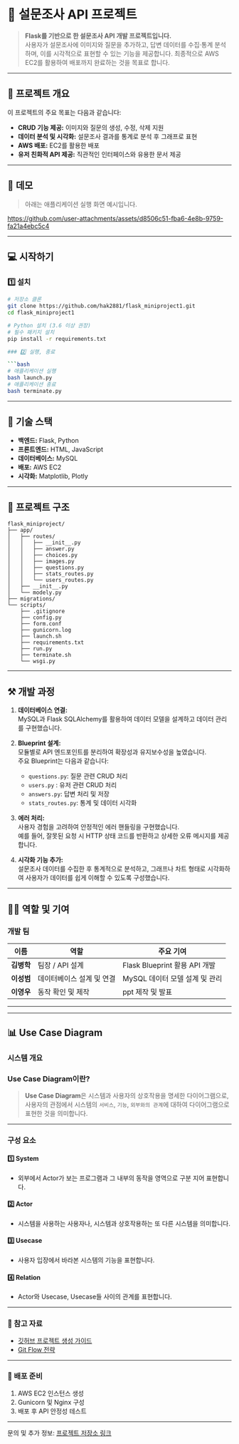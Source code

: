 # 📝 설문조사 API 프로젝트

> **Flask를 기반으로 한 설문조사 API 개발 프로젝트입니다.**  
사용자가 설문조사에 이미지와 질문을 추가하고, 답변 데이터를 수집·통계 분석하며, 이를 시각적으로 표현할 수 있는 기능을 제공합니다. 최종적으로 AWS EC2를 활용하여 배포까지 완료하는 것을 목표로 합니다.

---

## 📖 프로젝트 개요

이 프로젝트의 주요 목표는 다음과 같습니다:
 - **CRUD 기능 제공:** 이미지와 질문의 생성, 수정, 삭제 지원
 - **데이터 분석 및 시각화:** 설문조사 결과를 통계로 분석 후 그래프로 표현
 - **AWS 배포:** EC2를 활용한 배포
 - **유저 친화적 API 제공:** 직관적인 인터페이스와 유용한 문서 제공

---

## 🐤 데모
> 아래는 애플리케이션 실행 화면 예시입니다.  



https://github.com/user-attachments/assets/d8506c51-fba6-4e8b-9759-fa21a4ebc5c4



---

## 💻 시작하기

### 1️⃣ 설치

```bash
# 저장소 클론
git clone https://github.com/hak2881/flask_miniproject1.git
cd flask_miniproject1

# Python 설치 (3.6 이상 권장)
# 필수 패키지 설치
pip install -r requirements.txt

### 2️⃣ 실행, 종료

```bash
# 애플리케이션 실행
bash launch.py
# 애플리케이션 종료
bash terminate.py
```
---

## 🔧 기술 스택

- **백엔드:** Flask, Python
- **프론트엔드:** HTML, JavaScript
- **데이터베이스:** MySQL
- **배포:** AWS EC2
- **시각화:** Matplotlib, Plotly

---

## 📂 프로젝트 구조

```plaintext
flask_miniproject/
├── app/
│   ├── routes/
│   │   ├── __init__.py
│   │   ├── answer.py
│   │   ├── choices.py
│   │   ├── images.py
│   │   ├── questions.py
│   │   ├── stats_routes.py
│   │   └── users_routes.py
│   ├── __init__.py
│   └── modely.py
├── migrations/
└── scripts/
    ├── .gitignore
    ├── config.py
    ├── form.conf
    ├── gunicorn.log
    ├── launch.sh
    ├── requirements.txt
    ├── run.py
    ├── terminate.sh
    └── wsgi.py
```
---

## ⚒ 개발 과정

1. **데이터베이스 연결:**  
   MySQL과 Flask SQLAlchemy를 활용하여 데이터 모델을 설계하고 데이터 관리를 구현했습니다.

2. **Blueprint 설계:**  
   모듈별로 API 엔드포인트를 분리하여 확장성과 유지보수성을 높였습니다.  
   주요 Blueprint는 다음과 같습니다:
   - `questions.py`: 질문 관련 CRUD 처리
   - `users.py` : 유저 관련 CRUD 처리
   - `answers.py`: 답변 처리 및 저장
   - `stats_routes.py`: 통계 및 데이터 시각화


3. **에러 처리:**  
   사용자 경험을 고려하여 안정적인 에러 핸들링을 구현했습니다.  
   예를 들어, 잘못된 요청 시 HTTP 상태 코드를 반환하고 상세한 오류 메시지를 제공합니다.

4. **시각화 기능 추가:**  
   설문조사 데이터를 수집한 후 통계적으로 분석하고, 그래프나 차트 형태로 시각화하여 사용자가 데이터를 쉽게 이해할 수 있도록 구성했습니다.

---

## 👨‍💻 역할 및 기여

### **개발 팀**
| 이름          | 역할                                | 주요 기여                          |
|---------------|-------------------------------------|------------------------------------|
| **김병학**    | 팀장 / API 설계                    | Flask Blueprint 활용 API 개발      |
| **이성범**    | 데이터베이스 설계 및 연결           | MySQL 데이터 모델 설계 및 관리      |
| **이영우**    | 동작 확인 및 제작           | ppt 제작 및 발표            |

---

---

## 📊 Use Case Diagram

### 시스템 개요

### Use Case Diagram이란?

> **Use Case Diagram**은 시스템과 사용자의 상호작용을 명세한 다이어그램으로, 사용자의 관점에서 시스템의 `서비스`, `기능`, `외부와의 관계`에 대하여 다이어그램으로 표현한 것을 의미합니다.


---

### 구성 요소

#### **1️⃣ System**
- 외부에서 Actor가 보는 프로그램과 그 내부의 동작을 영역으로 구분 지어 표현합니다.  

#### **2️⃣ Actor**
- 시스템을 사용하는 사용자나, 시스템과 상호작용하는 또 다른 시스템을 의미합니다.  

#### **3️⃣ Usecase**
- 사용자 입장에서 바라본 시스템의 기능을 표현합니다.  

#### **4️⃣ Relation**
- Actor와 Usecase, Usecase들 사이의 관계를 표현합니다.  


---

### 🔗 참고 자료
- [깃허브 프로젝트 생성 가이드](https://www.notion.so/16ccaf5650aa81f69398ca6e366165de?pvs=21)
- [Git Flow 전략](https://www.notion.so/Git-Flow-16ccaf5650aa810b8b8bed6ab4977e76?pvs=21)

---

### 🚀 배포 준비
1. AWS EC2 인스턴스 생성
2. Gunicorn 및 Nginx 구성
3. 배포 후 API 안정성 테스트

---

문의 및 추가 정보: [프로젝트 저장소 링크](https://github.com/hak2881/flask_miniproject1)



